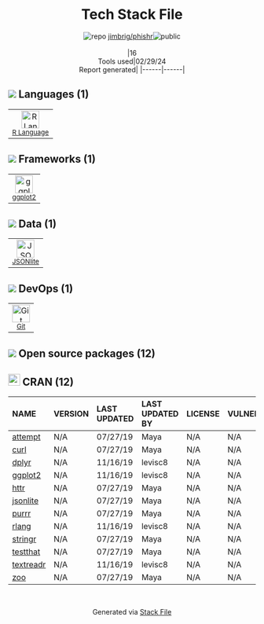 <!--
&lt;--- Readme.md Snippet without images Start ---&gt;
## Tech Stack
jimbrig/phishr is built on the following main stack:

- [R Language](http://www.r-project.org/) – Languages
- [ggplot2](https://ggplot2.tidyverse.org/) – Charting Libraries
- [JSONlite](https://github.com/nodesocket/jsonlite) – Databases

Full tech stack [here](/techstack.md)

&lt;--- Readme.md Snippet without images End ---&gt;

&lt;--- Readme.md Snippet with images Start ---&gt;
## Tech Stack
jimbrig/phishr is built on the following main stack:

- <img width='25' height='25' src='https://img.stackshare.io/service/1213/r-logo.png' alt='R Language'/> [R Language](http://www.r-project.org/) – Languages
- <img width='25' height='25' src='https://img.stackshare.io/service/6560/New_Project__90_.png' alt='ggplot2'/> [ggplot2](https://ggplot2.tidyverse.org/) – Charting Libraries
- <img width='25' height='25' src='https://img.stackshare.io/no-img-open-source.png' alt='JSONlite'/> [JSONlite](https://github.com/nodesocket/jsonlite) – Databases

Full tech stack [here](/techstack.md)

&lt;--- Readme.md Snippet with images End ---&gt;
-->
<div align="center">

# Tech Stack File
![](https://img.stackshare.io/repo.svg "repo") [jimbrig/phishr](https://github.com/jimbrig/phishr)![](https://img.stackshare.io/public_badge.svg "public")
<br/><br/>
|16<br/>Tools used|02/29/24 <br/>Report generated|
|------|------|
</div>

## <img src='https://img.stackshare.io/languages.svg'/> Languages (1)
<table><tr>
  <td align='center'>
  <img width='36' height='36' src='https://img.stackshare.io/service/1213/r-logo.png' alt='R Language'>
  <br>
  <sub><a href="http://www.r-project.org/">R Language</a></sub>
  <br>
  <sub></sub>
</td>

</tr>
</table>

## <img src='https://img.stackshare.io/frameworks.svg'/> Frameworks (1)
<table><tr>
  <td align='center'>
  <img width='36' height='36' src='https://img.stackshare.io/service/6560/New_Project__90_.png' alt='ggplot2'>
  <br>
  <sub><a href="https://ggplot2.tidyverse.org/">ggplot2</a></sub>
  <br>
  <sub></sub>
</td>

</tr>
</table>

## <img src='https://img.stackshare.io/databases.svg'/> Data (1)
<table><tr>
  <td align='center'>
  <img width='36' height='36' src='https://img.stackshare.io/no-img-open-source.png' alt='JSONlite'>
  <br>
  <sub><a href="https://github.com/nodesocket/jsonlite">JSONlite</a></sub>
  <br>
  <sub></sub>
</td>

</tr>
</table>

## <img src='https://img.stackshare.io/devops.svg'/> DevOps (1)
<table><tr>
  <td align='center'>
  <img width='36' height='36' src='https://img.stackshare.io/service/1046/git.png' alt='Git'>
  <br>
  <sub><a href="http://git-scm.com/">Git</a></sub>
  <br>
  <sub></sub>
</td>

</tr>
</table>


## <img src='https://img.stackshare.io/group.svg' /> Open source packages (12)</h2>

## <img width='24' height='24' src='https://img.stackshare.io/package_manager/105004/default_a16028785587c9c482ce21483b5e660123a3d270.png'/> CRAN (12)

|NAME|VERSION|LAST UPDATED|LAST UPDATED BY|LICENSE|VULNERABILITIES|
|:------|:------|:------|:------|:------|:------|
|[attempt](https://cran.r-project.org/attempt)|N/A|07/27/19|Maya |N/A|N/A|
|[curl](https://cran.r-project.org/curl)|N/A|07/27/19|Maya |N/A|N/A|
|[dplyr](https://cran.r-project.org/dplyr)|N/A|11/16/19|levisc8 |N/A|N/A|
|[ggplot2](https://cran.r-project.org/ggplot2)|N/A|11/16/19|levisc8 |N/A|N/A|
|[httr](https://cran.r-project.org/httr)|N/A|07/27/19|Maya |N/A|N/A|
|[jsonlite](https://cran.r-project.org/jsonlite)|N/A|07/27/19|Maya |N/A|N/A|
|[purrr](https://cran.r-project.org/purrr)|N/A|07/27/19|Maya |N/A|N/A|
|[rlang](https://cran.r-project.org/rlang)|N/A|11/16/19|levisc8 |N/A|N/A|
|[stringr](https://cran.r-project.org/stringr)|N/A|07/27/19|Maya |N/A|N/A|
|[testthat](https://cran.r-project.org/testthat)|N/A|07/27/19|Maya |N/A|N/A|
|[textreadr](https://cran.r-project.org/textreadr)|N/A|11/16/19|levisc8 |N/A|N/A|
|[zoo](https://cran.r-project.org/zoo)|N/A|07/27/19|Maya |N/A|N/A|

<br/>
<div align='center'>

Generated via [Stack File](https://github.com/marketplace/stack-file)
